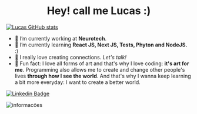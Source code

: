<h1 align="center">Hey! call me Lucas :)</h1>

[![Lucas GitHub stats](https://github-readme-stats.vercel.app/api?username=lucasgmelo)](https://github.com/lucasgmelo/github-readme-stats)

- 🔭  I’m currently working at <b>Neurotech</b>.
- 🌱  I’m currently learning <b>React JS, Next JS, Tests, Phyton and NodeJS.</b> :)
- 💬  I really love creating connections. <i>Let's talk!</i>
- 🤍  Fun fact: I love all forms of art and that's why I love coding: <b>it's art for me</b>. Programming also allows me to create and change other people's lives <b>through how I see the world</b>. And that's why I wanna keep learning a bit more everyday: I want to create a better world. 

[![Linkedin Badge](https://img.shields.io/badge/-Lucas_Melo-blue?style=flat-square&logo=Linkedin&logoColor=white&link=https://www.linkedin.com/in/lucasgmeloo/)](https://www.linkedin.com/in/lucasgmeloo/) 

<p><img align="center" src="https://github-readme-stats.vercel.app/api/top-langs?username=lucasgmelo&show_icons=true&locale=en&layout=compact" alt="informacões" /></p>
